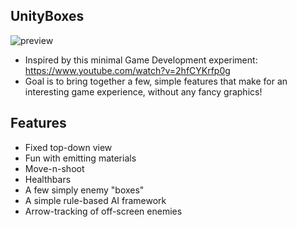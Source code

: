 ## UnityBoxes

![preview](https://media.giphy.com/media/l0Ex3pfDG61q9eYJa/source.gif)

* Inspired by this minimal Game Development experiment: https://www.youtube.com/watch?v=2hfCYKrfp0g
* Goal is to bring together a few, simple features that make for an interesting game experience, without any fancy graphics!


## Features
* Fixed top-down view
* Fun with emitting materials
* Move-n-shoot
* Healthbars
* A few simply enemy "boxes"
* A simple rule-based AI framework
* Arrow-tracking of off-screen enemies
